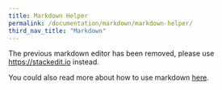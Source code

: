 ```yaml
---
title: Markdown Helper
permalink: /documentation/markdown/markdown-helper/
third_nav_title: "Markdown"
---
```


The previous markdown editor has been removed, please use https://stackedit.io instead.

You could also read more about how to use markdown [here](https://www.markdownguide.org/basic-syntax/).
